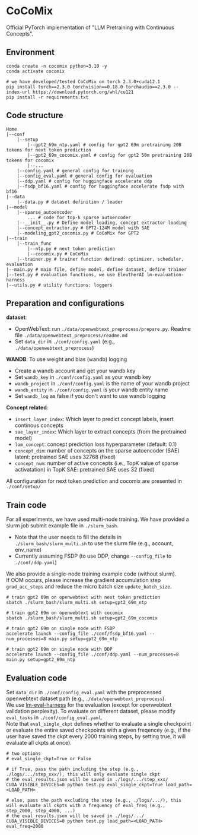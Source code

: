 # CoCoMix

Official PyTorch implementation of "LLM Pretraining with Continuous Concepts".

## Environment
```
conda create -n cocomix python=3.10 -y
conda activate cocomix

# we have developed/tested CoCoMix on torch 2.3.0+cuda12.1
pip install torch==2.3.0 torchvision==0.18.0 torchaudio==2.3.0 --index-url https://download.pytorch.org/whl/cu121
pip install -r requirements.txt
```

## Code structure

```
Home
|--conf
    |--setup
        |--gpt2_69m_ntp.yaml # config for gpt2 69m pretraining 20B tokens for next token prediction
        |--gpt2_69m_cocomix.yaml # config for gpt2 50m pretraining 20B tokens for cocomix
        |--...
    |--config.yaml # general config for training
    |--config_eval.yaml # general config for evaluation
    |--ddp.yaml # config for huggingface accelerate ddp 
    |--fsdp_bf16.yaml # config for huggingface accelerate fsdp with bf16
|--data
    |--data.py # dataset definition / loader
|--model
    |--sparse_autoencoder
        ... # code for top-k sparse autoencoder
    |--__init__.py # Define model loading, concept extractor loading
    |--concept_extractor.py # GPT2-124M model with SAE
    |--modeling_gpt2_cocomix.py # CoCoMix for GPT2
|--train
    |--train_func
        |--ntp.py # next token prediction
        |--cocomix.py # CoCoMix
    |--trainer.py # trainer function defined: optimizer, scheduler, evaluation
|--main.py # main file, define model, define dataset, define trainer
|--test.py # evaluation functions, we use EleutherAI lm-evaluation-harness
|--utils.py # utility functions: loggers
```

## Preparation and configurations

**dataset**:
- OpenWebText: run `./data/openwebtext_preprocess/prepare.py`. Readme file `./data/openwebtext_preprocess/readme.md`
- Set `data_dir` in `./conf/config.yaml` (e.g., `./data/openwebtext_preprocess`)

**WANDB**: To use weight and bias (wandb) logging
- Create a wandb account and get your wandb key
- Set `wandb_key` in `./conf/config.yaml` as your wandb key
- `wandb_project` in `./conf/config.yaml` is the name of your wandb project
- `wandb_entity` in `./conf/config.yaml` is your wandb entity name
- Set `wandb_log` as false if you don't want to use wandb logging

**Concept related**:
- `insert_layer_index`: Which layer to predict concept labels, insert continous concepts
- `sae_layer_index`: Which layer to extract concepts (from the pretrained model)
- `lam_concept`: concept prediction loss hyperparameter (default: 0.1)
- `concept_dim`: number of concepts on the sparse autoencoder (SAE) latent: pretrained SAE uses 32768 (fixed)
- `concept_num`: number of active concepts (i.e., TopK value of sparse activatation) in TopK SAE: pretrained SAE uses 32 (fixed)

All configuration for next token prediction and cocomix are presented in `./conf/setup/`

## Train code
For all experiments, we have used multi-node training. We have provided a slurm job submit example file in `./slurm_bash`.
- Note that the user needs to fill the details in `./slurm_bash/slurm_multi.sh` to use the slurm file (e.g., account, env_name)
- Currently assuming FSDP (to use DDP, change `--config_file` to `./conf/ddp.yaml`)

We also provide a single-node training example code (without slurm).\
If OOM occurs, please increase the gradient accumulation step `grad_acc_steps` and reduce the micro batch size `update_batch_size`.
```
# train gpt2 69m on openwebtext with next token prediction
sbatch ./slurm_bash/slurm_multi.sh setup=gpt2_69m_ntp

# train gpt2 69m on openwebtext with cocomix
sbatch ./slurm_bash/slurm_multi.sh setup=gpt2_69m_cocomix

# train gpt2 69m on single node with FSDP
accelerate launch --config_file ./conf/fsdp_bf16.yaml --num_processes=8 main.py setup=gpt2_69m_ntp

# train gpt2 69m on single node with DDP
accelerate launch --config_file ./conf/ddp.yaml --num_processes=8 main.py setup=gpt2_69m_ntp 
```

## Evaluation code
Set `data_dir` in `./conf/config_eval.yaml` with the preprocessed openwebtext dataset path (e.g., `./data/openwebtext_preprocess`).\
We use [lm-eval-harness](https://github.com/EleutherAI/lm-evaluation-harness) for the evaluation (except for openwebtext validation perplexity). To evaluate on different dataset, please modify `eval_tasks` in `./conf/config_eval.yaml`.\
Note that `eval_single_ckpt` defines whether to evaluate a single checkpoint or evaluate the entire saved checkpoints with a given freqencey (e.g., if the user have saved the ckpt every 2000 training steps, by setting true, it will evaluate all ckpts at once).
```
# two options
# eval_single_ckpt=True or False

# if True, pass the path including the step (e.g., ./logs/.../step_xxx/), this will only evaluate single ckpt 
# the eval_results.json will be saved in ./logs/.../step_xxx/
CUDA_VISIBLE_DEVICES=0 python test.py eval_single_ckpt=True load_path=<LOAD_PATH> 

# else, pass the path excluding the step (e.g., ./logs/.../), this will evaluate all ckpts with a frequency of eval_freq (e.g., step_2000, step_4000, ...)
# the eval_results.json will be saved in ./logs/.../
CUDA_VISIBLE_DEVICES=0 python test.py load_path=<LOAD_PATH> eval_freq=2000
```
